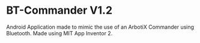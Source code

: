 # BT-Commander V1.2
Android Application made to mimic the use of an ArbotiX Commander using Bluetooth. Made using MIT App Inventor 2.
